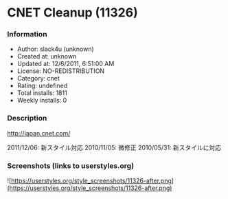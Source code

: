 # CNET Cleanup (11326)

### Information
- Author: slack4u (unknown)
- Created at: unknown
- Updated at: 12/6/2011, 6:51:00 AM
- License: NO-REDISTRIBUTION
- Category: cnet
- Rating: undefined
- Total installs: 1811
- Weekly installs: 0


### Description
http://japan.cnet.com/

2011/12/06: 新スタイル対応
2010/11/05: 微修正
2010/05/31: 新スタイルに対応


### Screenshots (links to userstyles.org)
![https://userstyles.org/style_screenshots/11326-after.png](https://userstyles.org/style_screenshots/11326-after.png)


